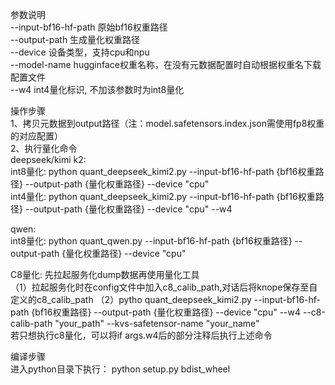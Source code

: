 参数说明  
--input-bf16-hf-path   原始bf16权重路径  
--output-path  生成量化权重路径  
--device               设备类型，支持cpu和npu  
--model-name           hugginface权重名称，在没有元数据配置时自动根据权重名下载配置文件  
--w4                   int4量化标识, 不加该参数时为int8量化  

操作步骤  
1、拷贝元数据到output路径（注：model.safetensors.index.json需使用fp8权重的对应配置）  
2、执行量化命令  
deepseek/kimi k2:  
int8量化: python quant_deepseek_kimi2.py --input-bf16-hf-path {bf16权重路径} --output-path {量化权重路径} --device "cpu"  
int4量化: python quant_deepseek_kimi2.py --input-bf16-hf-path {bf16权重路径} --output-path {量化权重路径} --device "cpu" --w4  

qwen:  
int8量化: python quant_qwen.py --input-bf16-hf-path {bf16权重路径} --output-path {量化权重路径} --device "cpu"  

C8量化: 先拉起服务化dump数据再使用量化工具  
（1）拉起服务化时在config文件中加入c8_calib_path,对话后将knope保存至自定义的c8_calib_path
（2）pytho quant_deepseek_kimi2.py --input-bf16-hf-path {bf16权重路径} --output-path {量化权重路径} --device "cpu" --w4 --c8-calib-path "your_path" --kvs-safetensor-name "your_name"  
    若只想执行c8量化，可以将if args.w4后的部分注释后执行上述命令  

编译步骤  
进入python目录下执行： python setup.py bdist_wheel  
